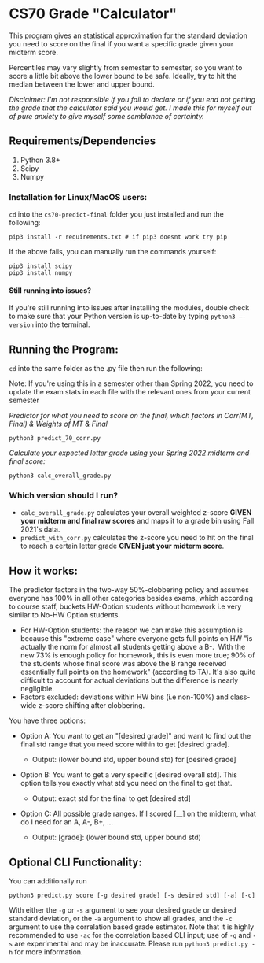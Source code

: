 # CS70 Grade "Calculator"
This program gives an statistical approximation for the standard deviation you need to score on the final if you want a specific grade given your midterm score. 

Percentiles may vary slightly from semester to semester, so you want to score a little bit above the lower bound to be safe. Ideally, try to hit the median between the lower and upper bound.

*Disclaimer: I'm not responsible if you fail to declare or if you end not getting the grade that the calculator said you would get. I made this for myself out of pure anxiety to give myself some semblance of certainty.*

## Requirements/Dependencies
1. Python 3.8+
2. Scipy
3. Numpy

### Installation for Linux/MacOS users:

`cd` into the `cs70-predict-final` folder you just installed and run the following:
```
pip3 install -r requirements.txt # if pip3 doesnt work try pip
```

If the above fails, you can manually run the commands yourself: 
```
pip3 install scipy
pip3 install numpy
```
#### Still running into issues?
If you're still running into issues after installing the modules, double check to make sure that your Python version is up-to-date by typing `python3 –-version` into the terminal.

## Running the Program:

`cd` into the same folder as the .py file then run the following: 

Note: If you're using this in a semester other than Spring 2022, you need to update the exam stats in each file with the relevant ones from your current semester

*Predictor for what you need to score on the final, which factors in Corr(MT, Final) & Weights of MT & Final*
```
python3 predict_70_corr.py 
```

*Calculate your expected letter grade using your Spring 2022 midterm and final score:*
```
python3 calc_overall_grade.py 
```

### Which version should I run?
* `calc_overall_grade.py` calculates your overall weighted z-score **GIVEN your midterm and final raw scores** and maps it to a grade bin using Fall 2021's data.
* `predict_with_corr.py` calculates the z-score you need to hit on the final to reach a certain letter grade **GIVEN just your midterm score**. 

## How it works:
The predictor factors in the two-way 50%-clobbering policy and assumes everyone has 100% in all other categories besides exams, which according to course staff, buckets HW-Option students without homework i.e very similar to No-HW Option students. 
* For HW-Option students: the reason we can make this assumption is because this "extreme case" where everyone gets full points on HW "is actually the norm for almost all students getting above a B-.  With the new 73% is enough policy for homework, this is even more true; 90% of the students whose final score was above the B range received essentially full points on the homework" (according to TA). It's also quite difficult to account for actual deviations but the difference is nearly negligible. 
* Factors excluded: deviations within HW bins (i.e non-100%) and class-wide z-score shifting after clobbering.


You have three options:

* Option A: You want to get an "[desired grade]" and want to find out the final std range that you need score within to get [desired grade].
    * Output: (lower bound std, upper bound std) for [desired grade]

* Option B: You want to get a very specific [desired overall std]. This option tells you exactly what std you need on the final to get that. 
    * Output: exact std for the final to get [desired std]

* Option C: All possible grade ranges. If I scored [__] on the midterm, what do I need for an A, A-, B+, ...
    * Output: [grade]: (lower bound std, upper bound std)

## Optional CLI Functionality:
You can additionally run
```
python3 predict.py score [-g desired grade] [-s desired std] [-a] [-c]
```

With either the `-g` or `-s` argument to see your desired grade or desired standard deviation, or the `-a` argument to show all grades, and the `-c` argument to use the correlation based grade estimator. Note that it is highly recommended to use `-ac` for the correlation based CLI input; use of `-g` and `-s` are experimental and may be inaccurate. Please run `python3 predict.py -h` for more information.
